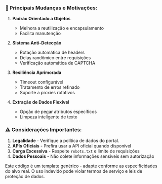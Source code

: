 ### 📌 Principais Mudanças e Motivações:

1. **Padrão Orientado a Objetos**
   - Melhora a reutilização e encapsulamento
   - Facilita manutenção

2. **Sistema Anti-Detecção**
   - Rotação automática de headers
   - Delay randômico entre requisições
   - Verificação automática de CAPTCHA

3. **Resiliência Aprimorada**
   - Timeout configurável
   - Tratamento de erros refinado
   - Suporte a proxies rotativos

4. **Extração de Dados Flexível**
   - Opção de pegar atributos específicos
   - Limpeza inteligente de texto

### ⚠️ Considerações Importantes:
1. **Legalidade** - Verifique a política de dados do portal.
2. **APIs Oficiais** - Prefira usar a API oficial quando disponível
3. **Carga Excessiva** - Respeite `robots.txt` e limite de requisições
4. **Dados Pessoais** - Não colete informações sensíveis sem autorização

Este código é um template genérico - adapte conforme as especificidades do alvo real. O uso indevido pode violar termos de serviço e leis de proteção de dados.
